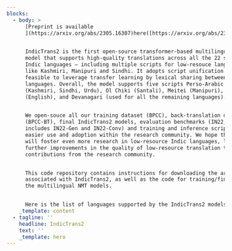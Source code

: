 ```yaml
---
blocks:
  - body: >
      [Preprint is available
      ](https://arxiv.org/abs/2305.16307)here([https://arxiv.org/abs/2305.16307]())


      IndicTrans2 is the first open-source transformer-based multilingual NMT
      model that supports high-quality translations across all the 22 scheduled
      Indic languages — including multiple scripts for low-resouce languages
      like Kashmiri, Manipuri and Sindhi. It adopts script unification wherever
      feasible to leverage transfer learning by lexical sharing between
      languages. Overall, the model supports five scripts Perso-Arabic
      (Kashmiri, Sindhi, Urdu), Ol Chiki (Santali), Meitei (Manipuri), Latin
      (English), and Devanagari (used for all the remaining languages).


      We open-souce all our training dataset (BPCC), back-translation data
      (BPCC-BT), final IndicTrans2 models, evaluation benchmarks (IN22, which
      includes IN22-Gen and IN22-Conv) and training and inference scripts for
      easier use and adoption within the research community. We hope that this
      will foster even more research in low-resource Indic languages, leading to
      further improvements in the quality of low-resource translation through
      contributions from the research community.


      This code repository contains instructions for downloading the artifacts
      associated with IndicTrans2, as well as the code for training/fine-tuning
      the multilingual NMT models.


      Here is the list of languages supported by the IndicTrans2 models:
    _template: content
  - tagline: ''
    headline: IndicTrans2
    text: ''
    _template: hero
---
```


